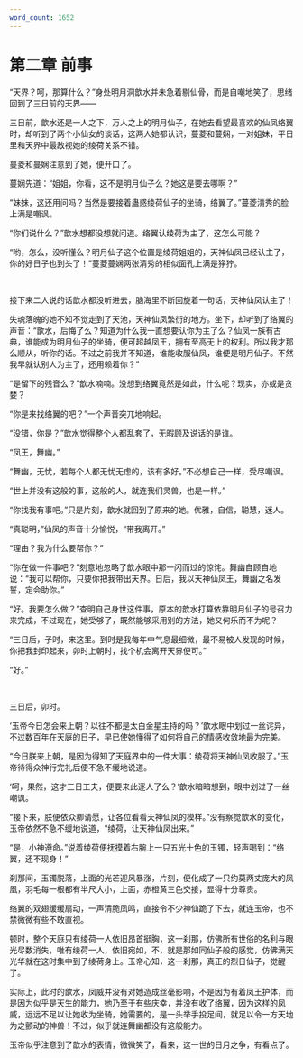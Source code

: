 ```yaml
---
word_count: 1652
---
```


# 第二章 前事

“天界？呵，那算什么？”身处明月洞歆水并未急着剔仙骨，而是自嘲地笑了，思绪回到了三日前的天界——

三日前，歆水还是一人之下，万人之上的明月仙子，在她去看望最喜欢的仙凤络翼时，却听到了两个小仙女的谈话，这两人她都认识，蔓菱和蔓娴，一对姐妹，平日里和天界中最敌视她的绫荷关系不错。

蔓菱和蔓娴注意到了她，便开口了。

蔓娴先道：“姐姐，你看，这不是明月仙子么？她这是要去哪啊？”

“妹妹，这还用问吗？当然是要接着蛊惑绫荷仙子的坐骑，络翼了。”蔓菱清秀的脸上满是嘲讽。

“你们说什么？”歆水想都没想就问道。络翼认绫荷为主了，这怎么可能？

“哟，怎么，没听懂么？明月仙子这个位置是绫荷姐姐的，天神仙凤已经认主了，你的好日子也到头了！”蔓菱蔓娴两张清秀的相似面孔上满是狰狞。

<br>

接下来二人说的话歆水都没听进去，脑海里不断回旋着一句话，天神仙凤认主了！

失魂落魄的她不知不觉走到了天池，天神仙凤繁衍的地方。坐下，却听到了络翼的声音：“歆水，后悔了么？知道为什么我一直想要认你为主了么？仙凤一族有古典，谁能成为明月仙子的坐骑，便可超越凤王，拥有至高无上的权利。所以我才那么顺从，听你的话。不过之前我并不知道，谁能收服仙凤，谁便是明月仙子。不然我早就认别人为主了，还用赖着你？”

“是留下的残音么？”歆水喃喃。没想到络翼竟然是如此，什么呢？现实，亦或是贪婪？

“你是来找络翼的吧？”一个声音突兀地响起。

“没错，你是？”歆水觉得整个人都乱套了，无暇顾及说话的是谁。

“凤王，舞幽。”

“舞幽，无忧，若每个人都无忧无虑的，该有多好。”不必想自己一样，受尽嘲讽。

“世上并没有这般的事，这般的人，就连我们灵兽，也是一样。”

“你找我有事吧。”只是片刻，歆水就回到了原来的她。优雅，自信，聪慧，迷人。

“真聪明，”仙凤的声音十分愉悦，“带我离开。”

“理由？我为什么要帮你？”

“你在做一件事吧？”刻意地忽略了歆水眼中那一闪而过的惊诧。舞幽自顾自地说：“我可以帮你，只要你把我带出天界。日后，我以天神仙凤王，舞幽之名发誓，定会助你。”

“好。我要怎么做？”查明自己身世这件事，原本的歆水打算依靠明月仙子的号召力来完成，不过现在，她受够了，既然能够采用别的方法，她又何乐而不为呢？

“三日后，子时，来这里。到时是我每年中气息最细微，最不易被人发现的时候，你把我封印起来，卯时上朝时，找个机会离开天界便可。”

“好。”

<br>

三日后，卯时。

‘玉帝今日怎会来上朝？以往不都是太白金星主持的吗？’歆水眼中划过一丝诧异，不过数百年在天庭的日子，早已使她懂得了如何将自己的情感收敛地最为完美。

“今日朕来上朝，是因为得知了天庭界中的一件大事：绫荷将天神仙凤收服了。”玉帝待得众神行完礼后便不急不缓地说道。

‘呵，果然，这才三日工夫，便要来此逐人了么？’歆水暗暗想到，眼中划过了一丝嘲讽。

“接下来，朕便依众卿请愿，让各位看看天神仙凤的模样。”没有察觉歆水的变化，玉帝依然不急不缓地说道，“绫荷，让天神仙凤出来。”

“是，小神遵命。”说着绫荷便抚摸着右腕上一只五光十色的玉镯，轻声喝到：“络翼，还不现身！”

刹那间，玉镯脱落，上面的光芒迎风暴涨，片刻，便化成了一只约莫两丈庞大的凤凰，羽毛每一根都有半尺大小，上面，赤橙黄三色交接，显得十分尊贵。

络翼的双翅缓缓扇动，一声清脆凤鸣，直接令不少神仙跪了下去，就连玉帝，也不禁微微有些不敢直视。

顿时，整个天庭只有绫荷一人依旧昂首挺胸，这一刹那，仿佛所有世俗的名利与眼光尽数消失，唯有绫荷一人，依旧宛如，不，就是那如同仙子般的感觉，仿佛满天光华就在这时集中到了绫荷身上。玉帝心知，这一刹那，真正的烈日仙子，觉醒了。

实际上，此时的歆水，凤威并没有对她造成丝毫影响，不是因为有着凤王护体，而是因为似乎是天生的能力，她乃至于有些庆幸，并没有收了络翼，因为这样的凤威，远远不足以让她收为坐骑，她需要的，是一头举手投足间，就足以令一方天地为之颤动的神兽！不过，似乎就连舞幽都没有这般能力。

玉帝似乎注意到了歆水的表情，微微笑了，看来，这一世的日月之争，有看点了。

